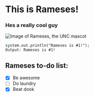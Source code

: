 # This is Rameses!
### Hes a really cool guy
![Image of Rameses, the UNC mascot](https://mascothalloffame.com/wp-content/uploads/bb-plugin/cache/unc-e1679920198209-circle.jpg)
```
system.out.println("Rameses is #1!");
Output: Rameses is #1!
```
## Rameses to-do list:
- [x] Be awesome
- [ ] Do laundry
- [x] Beat dook 
